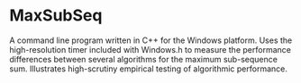 MaxSubSeq
=========

A command line program written in C++ for the Windows platform. Uses the high-resolution timer included with Windows.h to measure the performance differences between several algorithms for the maximum sub-sequence sum. Illustrates high-scrutiny empirical testing of algorithmic performance. 